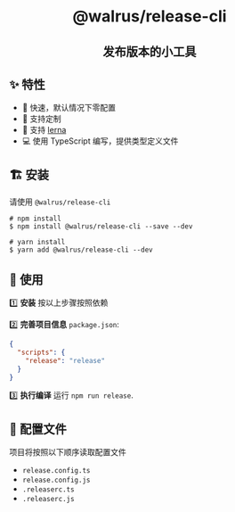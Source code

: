 <h1 align="center">
  @walrus/release-cli
</h1>

<h2 align="center">
  发布版本的小工具
</h2>

## ✨ 特性

- 🚀  快速，默认情况下零配置
- 🌈  支持定制
- 🎉  支持 [lerna](https://github.com/lerna/lerna)
- 💻  使用 TypeScript 编写，提供类型定义文件

## 🏗 安装

请使用 `@walrus/release-cli` 

```
# npm install
$ npm install @walrus/release-cli --save --dev

# yarn install
$ yarn add @walrus/release-cli --dev
```

## 🔨 使用

1️⃣ **安装** 按以上步骤按照依赖

2️⃣ **完善项目信息** `package.json`:

```json
{ 
  "scripts": {
    "release": "release"
  }
}
```

3️⃣ **执行编译** 运行 `npm run release`.

## 📝 配置文件

项目将按照以下顺序读取配置文件

- `release.config.ts`
- `release.config.js`
- `.releaserc.ts`
- `.releaserc.js`
